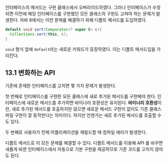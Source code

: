 인터페이스의 메서드는 구현 클래스에서 오버라이드하였다. 그러나 인터페이스가 수정되면 이전에 해당 인터페이스를 구현했던 모든 클래스의 구현도 고쳐야 하는 문제가 발생한다.
자바 8에서는 이런 문제를 해결하기 위해 디폴트 메서드를 도입하였다.
```Java
default void sort(Comparator<? super E> c){
  Collections.sort(this, c);
}
```
`void` 형식 앞에 `default`라는 새로운 키워드가 등장하였다. 이는 디폴트 메서드임을 가리킨다.

## 13.1 변화하는 API
기존에 존재한 인터페이스를 고치면 몇 가지 문제가 발생한다. 

첫 번째로 인터페이스를 구현한 모든 클래스에 새로 추가된 메서드를 구현해야 한다. 인터페이스에 새로운 메서드를 추가하면 바이너리 호환성은 유지된다. 
**바이너리 호환성**이란, 새로 추가된 메서드를 호출하지만 않으면 새로운 메서드 구현이 없이도 기존 클래스 파일 구현이 잘 동작한다는 의미이다. 하지만 언젠가는 새로 추가된 메서드를 호출할 수도 있다.

두 번째로 사용자가 전체 어플리케이션을 재빌드할 때 컴파일 에러가 발생한다.

디폴트 메서드로 이 모든 문제를 해결할 수 있다. 디폴트 메서드를 이용해 API 를 바꾸면 새롭게 바뀐 인터페이스에서 자동으로 기본 구현을 제공하므로 기존 코드를 고치지 않아도 된다.
